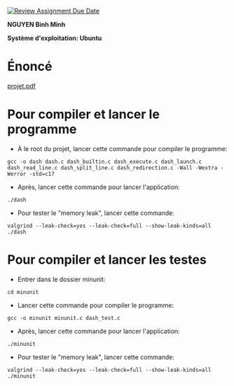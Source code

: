 [![Review Assignment Due Date](https://classroom.github.com/assets/deadline-readme-button-24ddc0f5d75046c5622901739e7c5dd533143b0c8e959d652212380cedb1ea36.svg)](https://classroom.github.com/a/HdkhcjpH)

**NGUYEN Binh Minh**

**Système d'exploitation: Ubuntu**

# Énoncé
[projet.pdf](https://github.com/nbm6d3tp/projet_shell/files/14550996/projet.pdf)

# Pour compiler et lancer le programme
- À le root du projet, lancer cette commande pour compiler le programme:
```
gcc -o dash dash.c dash_builtin.c dash_execute.c dash_launch.c dash_read_line.c dash_split_line.c dash_redirection.c -Wall -Wextra -Werror -std=c17
```
- Après, lancer cette commande pour lancer l'application:
```
./dash
```
- Pour tester le "memory leak", lancer cette commande:
```
valgrind --leak-check=yes --leak-check=full --show-leak-kinds=all ./dash
```
# Pour compiler et lancer les testes
- Entrer dans le dossier minunit:
```
cd minunit
```
- Lancer cette commande pour compiler le programme:
```
gcc -o minunit minunit.c dash_test.c
```
- Après, lancer cette commande pour lancer l'application:
```
./minunit
```
- Pour tester le "memory leak", lancer cette commande:
```
valgrind --leak-check=yes --leak-check=full --show-leak-kinds=all ./minunit
```

